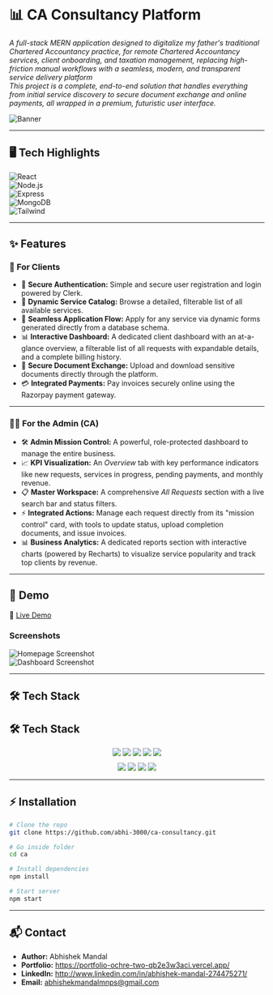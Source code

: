 # 📊 CA Consultancy Platform  

*A full-stack MERN application designed to digitalize my father's traditional Chartered Accountancy practice, for remote Chartered Accountancy services, client onboarding, and taxation management, replacing high-friction manual workflows with a seamless, modern, and transparent service delivery platform*  
*This project is a complete, end-to-end solution that handles everything from initial service discovery to secure document exchange and online payments, all wrapped in a premium, futuristic user interface.*


![Banner](./screenshots/banner.png)

---

## 🖥 Tech Highlights  

![React](https://img.shields.io/badge/Frontend-React-blue?style=for-the-badge&logo=react)  
![Node.js](https://img.shields.io/badge/Backend-Node.js-green?style=for-the-badge&logo=node.js)  
![Express](https://img.shields.io/badge/API-Express-black?style=for-the-badge&logo=express)  
![MongoDB](https://img.shields.io/badge/Database-MongoDB-darkgreen?style=for-the-badge&logo=mongodb)  
![Tailwind](https://img.shields.io/badge/Styling-TailwindCSS-38B2AC?style=for-the-badge&logo=tailwind-css)  

---

## ✨ Features  

### 👥 For Clients  

- 🔐 **Secure Authentication:** Simple and secure user registration and login powered by Clerk.  
- 📂 **Dynamic Service Catalog:** Browse a detailed, filterable list of all available services.  
- 📝 **Seamless Application Flow:** Apply for any service via dynamic forms generated directly from a database schema.  
- 📊 **Interactive Dashboard:** A dedicated client dashboard with an at-a-glance overview, a filterable list of all requests with expandable details, and a complete billing history.  
- 📁 **Secure Document Exchange:** Upload and download sensitive documents directly through the platform.  
- 💳 **Integrated Payments:** Pay invoices securely online using the Razorpay payment gateway.  

---

### 🧑‍💼 For the Admin (CA)  

- 🛠 **Admin Mission Control:** A powerful, role-protected dashboard to manage the entire business.  
- 📈 **KPI Visualization:** An *Overview* tab with key performance indicators like new requests, services in progress, pending payments, and monthly revenue.  
- 📋 **Master Workspace:** A comprehensive *All Requests* section with a live search bar and status filters.  
- ⚡ **Integrated Actions:** Manage each request directly from its "mission control" card, with tools to update status, upload completion documents, and issue invoices.  
- 📊 **Business Analytics:** A dedicated reports section with interactive charts (powered by Recharts) to visualize service popularity and track top clients by revenue.  

---


## 🚀 Demo  

🔗 [Live Demo](https://nk-zeta-fawn.vercel.app/)  

### Screenshots  
![Homepage Screenshot](./screenshots/homepage.png)  
![Dashboard Screenshot](./screenshots/dashboard.png)  

---

## 🛠 Tech Stack  

## 🛠 Tech Stack  

<!-- Core Stack Badges -->
<div align="center">
  <img src="https://img.shields.io/badge/Frontend-React-blue?style=for-the-badge&logo=react" />
  <img src="https://img.shields.io/badge/Backend-Node.js-green?style=for-the-badge&logo=node.js" />
  <img src="https://img.shields.io/badge/API-Express-black?style=for-the-badge&logo=express" />
  <img src="https://img.shields.io/badge/Database-MongoDB-darkgreen?style=for-the-badge&logo=mongodb" />
  <img src="https://img.shields.io/badge/Styling-TailwindCSS-38B2AC?style=for-the-badge&logo=tailwind-css" />
</div>

<!-- Extra Tools / APIs / Animations -->
<div align="center" style="margin-top: 10px;">
  <img src="https://img.shields.io/badge/Animation-FramerMotion-pink?style=for-the-badge&logo=framer" />
  <img src="https://img.shields.io/badge/Auth-Clerk-orange?style=for-the-badge&logo=clerk" />
  <img src="https://img.shields.io/badge/Payment-Razorpay-blue?style=for-the-badge&logo=razorpay" />
  <img src="https://img.shields.io/badge/Cloud-Cloudinary-lightblue?style=for-the-badge&logo=cloudinary" />
</div>

---

## ⚡ Installation  

```bash
# Clone the repo
git clone https://github.com/abhi-3000/ca-consultancy.git

# Go inside folder
cd ca

# Install dependencies
npm install

# Start server
npm start
```
---

## 📬 Contact  

- **Author:** Abhishek Mandal 
- **Portfolio:**  https://portfolio-ochre-two-qb2e3w3aci.vercel.app/
- **LinkedIn:**  http://www.linkedin.com/in/abhishek-mandal-274475271/
- **Email:** abhishekmandalmnps@gmail.com  

